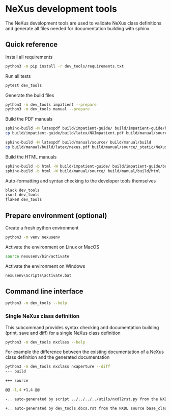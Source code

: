 # NeXus development tools

The NeXus development tools are used to validate NeXus class definitions
and generate all files needed for documentation building with sphinx.

## Quick reference

Install all requirements

```bash
python3 -m pip install -r dev_tools/requirements.txt
```

Run all tests

```bash
pytest dev_tools
```

Generate the build files

```bash
python3 -m dev_tools impatient --prepare
python3 -m dev_tools manual --prepare
```

Build the PDF manuals

```bash
sphinx-build -M latexpdf build/impatient-guide/ build/impatient-guide/build
cp build/impatient-guide/build/latex/NXImpatient.pdf build/manual/source/_static/NXImpatient.pdf

sphinx-build -M latexpdf build/manual/source/ build/manual/build
cp build/manual/build/latex/nexus.pdf build/manual/source/_static/NeXusManual.pdf
```

Build the HTML manuals

```bash
sphinx-build -b html -W build/impatient-guide/ build/impatient-guide/build/html
sphinx-build -b html -W build/manual/source/ build/manual/build/html
```

Auto-formatting and syntax checking to the developer tools themselves

```bash
black dev_tools
isort dev_tools
flake8 dev_tools
```

## Prepare environment (optional)

Create a fresh python environment

```bash
python3 -m venv nexusenv
```

Activate the environment on Linux or MacOS

```bash
source nexusenv/bin/activate
```

Activate the environment on Windows

```bash
nexusenv\Scripts\activate.bat
```

## Command line interface

```bash
python3 -m dev_tools --help
```

### Single NeXus class definition

This subcommand provides syntax checking and documentation building
(print, save and diff) for a single NeXus class definition

```bash
python3 -m dev_tools nxclass --help
```

For example the difference between the existing documentation of
a NeXus class definition and the generated documentation

```bash
python3 -m dev_tools nxclass nxaperture --diff
--- build

+++ source

@@ -1,4 +1,4 @@

-.. auto-generated by script ../../../../utils/nxdl2rst.py from the NXDL source NXaperture.nxdl.xml

+.. auto-generated by dev_tools.docs.rst from the NXDL source base_classes/NXaperture.nxdl.xml
```
